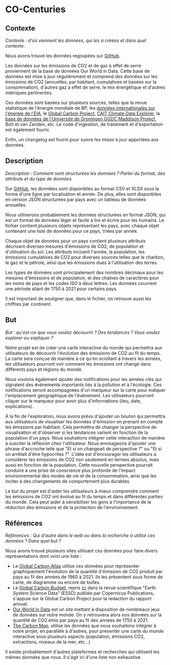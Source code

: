 # CO-Centuries
## Contexte
*Contexte : d'où viennent les données, qui les a créées et dans quel contexte.*

Nous avons trouvé les données regoupées sur [GitHub](https://github.com/owid/co2-data).

Les données sur les émissions de CO2 et de gaz à effet de serre proviennent de la base de données Our World in Data. Cette base de données est mise à jour régulièrement et comprend des données sur les émissions de CO2 (annuelles, par habitant, cumulatives et basées sur la consommation), d'autres gaz à effet de serre, le mix énergétique et d'autres métriques pertinentes. 

Ces données sont basées sur plusieurs sources, telles que la revue statistique de l'énergie mondiale de BP, les [données internationales sur l'énergie de l'EIA](https://www.eia.gov/opendata/bulkfiles.php), le [Global Carbon Project](https://www.globalcarbonproject.org/), [CAIT Climate Data Explorer](https://www.climatewatchdata.org/data-explorer/historical-emissions), la [base de données de l'Université de Groningen GGDC Maddison Project](https://www.rug.nl/ggdc/historicaldevelopment/maddison/releases/maddison-project-database-2020), Bolt et van Zanden, etc. Le code d'ingestion, de traitement et d'exportation est également fourni.

Enfin, un changelog est fourni pour suivre les mises à jour apportées aux données.
## Description
*Description : Comment sont structurées les données ? Parler du format, des attributs et du type de données.*

Sur [GitHub](https://github.com/owid/co2-data), les donnlées sont disponibles au format CSV et XLSX sous la forme d'une ligne par localisation et année. De plus, elles sont disponbiles en version JSON structurées par pays avec un tableau de données annuelles.

Nous utiliserons probablement les données structurées en format JSON, qui est un format de données léger et facile à lire et écrire pour les humains. Le fichier contient plusieurs objets représentant les pays, avec chaque objet contenant une liste de données pour ce pays, triées par année.

Chaque objet de données pour un pays contient plusieurs attributs décrivant diverses mesures d'émissions de CO2, de population et d'utilisation du sol. Les attributs incluent l'année, la population, les émissions cumulatives de CO2 pour diverses sources telles que le charbon, le gaz et le pétrole, ainsi que les émissions dues à l'utilisation des terres.

Les types de données sont principalement des nombres décimaux pour les mesures d'émissions et de population, et des chaînes de caractères pour les noms de pays et les codes ISO à deux lettres. Les données couvrent une période allant de 1750 à 2021 pour certains pays.

Il est important de souligner que, dans le fichier, on retrouve aussi les chiffres par continent.
## But
*But : qu'est-ce que vous voulez découvrir ? Des tendances ? Vous voulez explorer ou expliquer ?*

Notre projet est de créer une carte interactive du monde qui permettra aux utilisateurs de découvrir l'évolution des émissions de CO2 au fil du temps. La carte sera conçue de manière à ce qu'en scrollant à travers les années, les utilisateurs pourront voir comment les émissions ont changé dans différents pays et régions du monde.

Nous voulons également ajouter des notifications pour les années clés qui signalent des événements importants liés à la pollution et à l'écologie. Ces notifications seront accompagnées d'un marqueur sur la carte pour indiquer l'emplacement géographique de l'événement. Les utilisateurs pourront cliquer sur le marqueur pour avoir plus d'informations (lieu, date, explications).

À la fin de l'exploration, nous avons prévu d'ajouter un bouton qui permettra aux utilisateurs de visualiser les données d'émission en prenant en compte les émissions par habitant. Cela permettra de changer la perspective de visualisation et d'observer si les tendances varient en fonction de la population d'un pays. Nous souhaitons intégrer cette interaction de manière à susciter la réflexion chez l'utilisateur. Nous envisageons d'ajouter une phrase d'accroche telle que "Et si on changeait de perspective ?" ou "Et si on arrêtait d'être hypocrites ?". L'idée est d'encourager les utilisateurs à considérer les émissions de CO2 non seulement en termes absolus, mais aussi en fonction de la population. Cette nouvelle perspective pourrait conduire à une prise de conscience plus profonde de l'impact environnemental des modes de vie et de la consommation, ainsi que les inciter à des changements de comportement plus durables.

Le but du projet est d'aider les utilisateurs à mieux comprendre comment les émissions de CO2 ont évolué au fil du temps et dans différentes parties du monde. Cela peut aider à sensibiliser les gens à l'importance de la réduction des émissions et de la protection de l'environnement.
## Références
*Références : Qui d'autre dans le web ou dans la recherche a utilisé ces données ? Dans quel but ?*

Nous avons trouvé plusieurs sites utilisant ces données pour faire divers représentations dont voici une liste :
- Le [Global Carbon Atlas](http://www.globalcarbonatlas.org/en/CO2-emissions) utilise ces données pour représenter graphiquement l'évolution de la quantité d'émission de CO2 produit par pays au fil des années de 1960 à 2021. Ils les présentent sous forme de carte, de diagramme ou encore de bulles. 
- Le [Global Carbon Budget](https://globalcarbonbudget.org/), repris [ici](https://essd.copernicus.org/articles/14/4811/2022/) dans la revue scientifique "Earth System Science Data" (ESSD) publiée par Copernicus Publications, s'appuie sur le Global Carbon Project pour la redaction du rapport annuel.
- [Our World in Data](https://ourworldindata.org/explorers/co2) est un site mettant à disposition de nombreaux jeux de données sur notre monde. On y retrouvera alors nos données sur la quantité de CO2 émis par pays au fil des années de 1750 à 2021. 
- [The Carbon Map](https://www.carbonmap.org/#intro), utilise les données que nous souhaitons intégrer à notre projet, en parallèle à d'autres, pour présenter une carte du monde interactive sous plusieurs aspects (population, émissions CO2, extractions, niveaux de la mer, etc...)

Il existe probablement d'autres plateformes et recherches qui utilisent les mêmes données que nous. Il s'agit ici d'une liste non exhaustive.